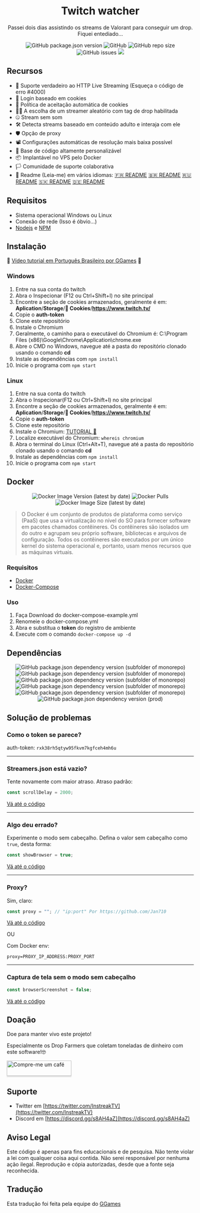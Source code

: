 <h1 align="center">Twitch watcher</h1>
<p align="center"> Passei dois dias assistindo os streams de Valorant para conseguir um drop. Fiquei entediado...</p>
<p align="center">
<img alt="GitHub package.json version" src="https://img.shields.io/github/package-json/v/InstreakTV/twitch-watcher"> <img alt="GitHub" src="https://img.shields.io/github/repo-size/InstreakTV/twitch-watcher"> <img alt="GitHub repo size" src="https://img.shields.io/github/license/InstreakTV/twitch-watcher"> <img alt="GitHub issues" src="https://img.shields.io/github/issues/InstreakTV/twitch-watcher"> <a href="https://asciinema.org/a/rob4Rh1EG4XFVfN4XWK67JSnf" target="_blank"><img src="https://asciinema.org/a/rob4Rh1EG4XFVfN4XWK67JSnf.svg" /></a>
</p>

## Recursos

- 🎥 Suporte verdadeiro ao HTTP Live Streaming (Esqueça o código de erro #4000)
- 🔐 Login baseado em cookies
- 📜 Política de aceitação automática de cookies
- 👨‍💻 A escolha de um streamer aleatório com tag de drop habilitada
- 🤐 Stream sem som
- 🛠 Detecta streams baseado em conteúdo adulto e interaja com ele
- 🛡 Opção de proxy
- 📽 Configurações automáticas de resolução mais baixa possível
- 🧰 Base de código altamente personalizável
- 📦 Implantável no VPS pelo Docker
- 🏳️ Comunidade de suporte colaborativa
- 💬 Readme (Leia-me) em vários idiomas: [🇫🇷 README](https://github.com/InstreakTV/twitch-watcher/blob/languages/README_FR.md) [🇧🇷 README](https://github.com/InstreakTV/twitch-watcher/blob/languages/README_PT.md) [🇷🇺 README](https://github.com/InstreakTV/twitch-watcher/blob/languages/README_RU.md) [🇸🇰 README](https://github.com/InstreakTV/twitch-watcher/blob/languages/README_SK.md) [🇩🇪 README](https://github.com/InstreakTV/twitch-watcher/blob/languages/README_DE.md)

## Requisitos

- Sistema operacional Windows ou Linux
- Conexão de rede (Isso é óbvio...)
- [Nodejs](https://nodejs.org/pt-br/download/) e [NPM](https://www.npmjs.com/get-npm)

## Instalação

🎥 [Vídeo tutorial em Português Brasileiro por GGames](https://youtu.be/BvCUnhw9Vcw) 🎥

### Windows

1. Entre na sua conta do twitch
2. Abra o Inspecionar (F12 ou Ctrl+Shift+I) no site principal
3. Encontre a seção de cookies armazenados, geralmente é em: **Aplication**/**Storage**/**🍪 Cookies**/**https://www.twitch.tv/**
4. Copie o **auth-token**
5. Clone este repositório
6. Instale o Chromium
7. Geralmente, o caminho para o executável do Chromium é: C:\\Program Files (x86)\\Google\\Chrome\\Application\\chrome.exe
8. Abre o CMD no Windows, navegue até a pasta do repositório clonado usando o comando **cd**
9. Instale as dependências com `npm install`
10. Inicie o programa com `npm start`

### Linux

1. Entre na sua conta do twitch
2. Abra o Inspecionar(F12 ou Ctrl+Shift+I) no site principal
3. Encontre a seção de cookies armazenados, geralmente é em: **Aplication**/**Storage**/**🍪 Cookies**/**https://www.twitch.tv/**
4. Copie o **auth-token**
5. Clone este repositório
6. Instale o Chromium: [TUTORIAL 🤗](https://www.addictivetips.com/ubuntu-linux-tips/install-chromium-on-linux/)
7. Localize executável do Chromium: `whereis chromium`
8. Abra o terminal do Linux (Ctrl+Alt+T), navegue até a pasta do repositório clonado usando o comando **cd**
9. Instale as dependências com `npm install`
10. Inicie o programa com `npm start`

## Docker

<p align="center">
<img alt="Docker Image Version (latest by date)" src="https://img.shields.io/docker/v/d3vm/valorant-watcher"> <img alt="Docker Pulls" src="https://img.shields.io/docker/pulls/d3vm/valorant-watcher"> <img alt="Docker Image Size (latest by date)" src="https://img.shields.io/docker/image-size/d3vm/valorant-watcher">
</p>

> O Docker é um conjunto de produtos de plataforma como serviço (PaaS) que usa a virtualização no nível do SO para fornecer software em pacotes chamados contêineres. Os contêineres são isolados um do outro e agrupam seu próprio software, bibliotecas e arquivos de configuração. Todos os contêineres são executados por um único kernel do sistema operacional e, portanto, usam menos recursos que as máquinas virtuais.

### Requisitos

- [Docker](https://docs.docker.com/get-docker/)
- [Docker-Compose](https://docs.docker.com/compose/install/)

### Uso

1. Faça Download do docker-compose-example.yml
2. Renomeie o docker-compose.yml
3. Abra e substitua o **token** do registro de ambiente
4. Execute com o comando `docker-compose up -d`

## Dependências

<p align="center">
<img alt="GitHub package.json dependency version (subfolder of monorepo)" src="https://img.shields.io/github/package-json/dependency-version/InstreakTV/twitch-watcher/puppeteer-core"> <img alt="GitHub package.json dependency version (subfolder of monorepo)" src="https://img.shields.io/github/package-json/dependency-version/InstreakTV/twitch-watcher/cheerio"> <img alt="GitHub package.json dependency version (subfolder of monorepo)" src="https://img.shields.io/github/package-json/dependency-version/InstreakTV/twitch-watcher/inquirer"> <img alt="GitHub package.json dependency version (subfolder of monorepo)" src="https://img.shields.io/github/package-json/dependency-version/InstreakTV/twitch-watcher/dotenv"> <img alt="GitHub package.json dependency version (subfolder of monorepo)" src="https://img.shields.io/github/package-json/dependency-version/InstreakTV/twitch-watcher/dayjs"> <img alt="GitHub package.json dependency version (prod)" src="https://img.shields.io/github/package-json/dependency-version/InstreakTV/twitch-watcher/tree-kill">
</p>

## Solução de problemas

### Como o token se parece?

auth-token: `rxk38rh5qtyw95fkvm7kgfceh4mh6u`

---

### Streamers.json está vazio?

Tente novamente com maior atraso.
Atraso padrão:

```javascript
const scrollDelay = 2000;
```

[Vá até o código](https://github.com/InstreakTV/twitch-watcher/blob/12dce8065423861971b7088563ad936b2dcc2559/app.js#L15)

---

### Algo deu errado?

Experimente o modo sem cabeçalho. Defina o valor sem cabeçalho como `true`, desta forma:

```javascript
const showBrowser = true;
```

[Vá até o código](https://github.com/InstreakTV/twitch-watcher/blob/12dce8065423861971b7088563ad936b2dcc2559/app.js#L24)

---

### Proxy?

Sim, claro:

```javascript
const proxy = ""; // "ip:port" Por https://github.com/Jan710
```

[Vá até o código](https://github.com/InstreakTV/twitch-watcher/blob/12dce8065423861971b7088563ad936b2dcc2559/app.js#L25)  

OU

Com Docker env:

```
proxy=PROXY_IP_ADDRESS:PROXY_PORT
```

---

### Captura de tela sem o modo sem cabeçalho

```javascript
const browserScreenshot = false;
```

[Vá até o código](https://github.com/InstreakTV/twitch-watcher/blob/12dce8065423861971b7088563ad936b2dcc2559/app.js#L27)
## Doação

Doe para manter vivo este projeto!

Especialmente os Drop Farmers que coletam toneladas de dinheiro com este software!🤓

<a href="https://www.buymeacoffee.com/D3v" target="_blank"><img src="https://www.buymeacoffee.com/assets/img/custom_images/orange_img.png" alt="Compre-me um café" style="height: 41px !important;width: 174px !important;box-shadow: 0px 3px 2px 0px rgba(190, 190, 190, 0.5) !important;-webkit-box-shadow: 0px 3px 2px 0px rgba(190, 190, 190, 0.5) !important;" ></a>

## Suporte

- Twitter em [https://twitter.com/InstreakTV](https://twitter.com/InstreakTV)
- Discord em [https://discord.gg/s8AH4aZ](https://discord.gg/s8AH4aZ)

## Aviso Legal

Este código é apenas para fins educacionais e de pesquisa.
Não tente violar a lei com qualquer coisa aqui contida.
Não serei responsável por nenhuma ação ilegal.
Reprodução e cópia autorizadas, desde que a fonte seja reconhecida.

## Tradução

Esta tradução foi feita pela equipe do [GGames](https://ggames.com.br/)
